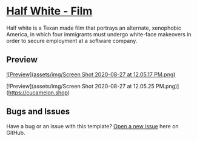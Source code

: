 # [Half White - Film](https://maumccoy.github.io/Half-White/)

Half white is a Texan made film that portrays an alternate, xenophobic America, in which four immigrants must undergo white-face makeovers in order to secure employment at a software company.

## Preview
[![Preview](assets/img/Screen Shot 2020-08-27 at 12.05.17 PM.png)](https://maumccoy.github.io/Half-White/)


[!Preview](assets/img/Screen Shot 2020-08-27 at 12.05.25 PM.png)](https://cucamelon.shop)

## Bugs and Issues

Have a bug or an issue with this template? [Open a new issue](https://github.com/MauMccoy/cucamelonshop/issues) here on GitHub.
